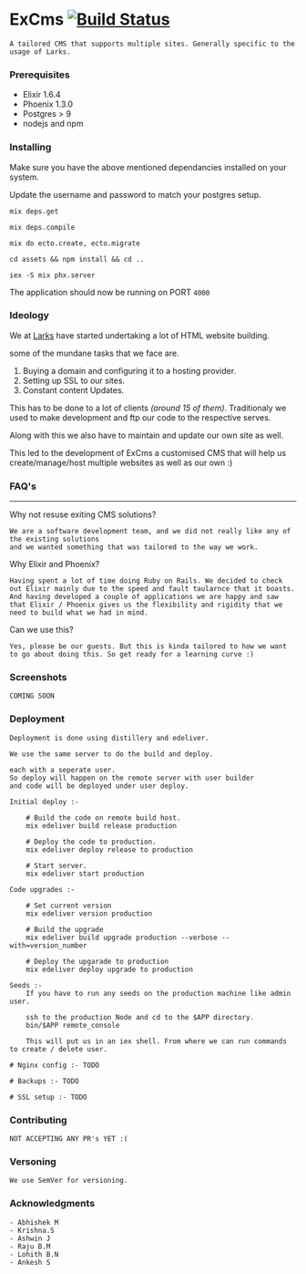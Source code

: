 # ExCms  [![Build Status](https://travis-ci.org/Prabandham/excms.svg?branch=master)](https://travis-ci.org/Prabandham/excms)
    A tailored CMS that supports multiple sites. Generally specific to the usage of Larks.

### Prerequisites

* Elixir 1.6.4
* Phoenix 1.3.0
* Postgres > 9
* nodejs and npm

### Installing

Make sure you have the above mentioned dependancies installed on your system.

Update the username and password to match your postgres setup.

`mix deps.get`

`mix deps.compile`

`mix do ecto.create, ecto.migrate`

`cd assets && npm install && cd ..`

`iex -S mix phx.server`

The application should now be running on PORT `4000`


### Ideology

We at [Larks](http://larks.in) have started undertaking a lot of HTML website building.

some of the mundane tasks that we face are.

1. Buying a domain and configuring it to a hosting provider.
2. Setting up SSL to our sites.
3. Constant content Updates.

This has to be done to a lot of clients _(around 15 of them)_.
Traditionaly we used to make development and ftp our code to the respective serves.

Along with this we also have to maintain and update our own site as well.

This led to the development of ExCms a customised CMS that will help us create/manage/host multiple websites
as well as our own :)

### FAQ's
---
Why not resuse exiting CMS solutions?

    We are a software development team, and we did not really like any of the existing solutions
    and we wanted something that was tailored to the way we work.

Why Elixir and Phoenix?

    Having spent a lot of time doing Ruby on Rails. We decided to check out Elixir mainly due to the speed and fault taularnce that it boasts.
    And having developed a couple of applications we are happy and saw that Elixir / Phoenix gives us the flexibility and rigidity that we need to build what we had in mind.

Can we use this?

    Yes, please be our guests. But this is kinda tailored to how we want to go about doing this. So get ready for a learning curve :)


### Screenshots
    COMING SOON

### Deployment

    Deployment is done using distillery and edeliver.

    We use the same server to do the build and deploy.

    each with a seperate user.
    So deploy will happen on the remote server with user builder
    and code will be deployed under user deploy.

    Initial deploy :-

        # Build the code on remote build host.
        mix edeliver build release production

        # Deploy the code to production.
        mix edeliver deploy release to production

        # Start server.
        mix edeliver start production

    Code upgrades :-

        # Set current version
        mix edeliver version production

        # Build the upgrade
        mix edeliver build upgrade production --verbose --with=version_number

        # Deploy the upgarade to production
        mix edeliver deploy upgrade to production

    Seeds :-
        If you have to run any seeds on the production machine like admin user.

        ssh to the production Node and cd to the $APP directory.
        bin/$APP remote_console

        This will put us in an iex shell. From where we can run commands to create / delete user.

    # Nginx config :- TODO

    # Backups :- TODO

    # SSL setup :- TODO

### Contributing
    NOT ACCEPTING ANY PR's YET :(

### Versoning
    We use SemVer for versioning.

### Acknowledgments
    - Abhishek M
    - Krishna.S
    - Ashwin J
    - Raju B.M
    - Lohith B.N
    - Ankesh S


